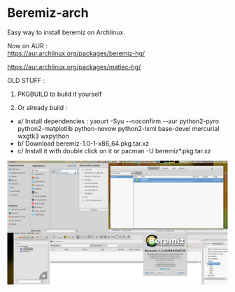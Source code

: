 # Beremiz-arch
Easy way to install beremiz on Archlinux. 

Now on AUR :  
https://aur.archlinux.org/packages/beremiz-hg/

https://aur.archlinux.org/packages/matiec-hg/




OLD STUFF : 


1) PKGBUILD to build it yourself

2) Or already build :
* a/ Install dependencies : 
yaourt -Syu --noconfirm --aur python2-pyro python2-matplotlib python-nevow python2-lxml base-devel mercurial wxgtk3 wxpython
* b/ Download beremiz-1.0-1-x86_64.pkg.tar.xz
* c/ Install it with double click on it or pacman -U beremiz*.pkg.tar.xz

![Beremiz Archlinux](https://github.com/giscan/Beremiz-arch/blob/master/beremiz_arch.jpg)
